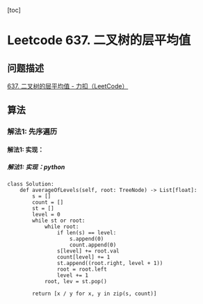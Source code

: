 [toc]

# Leetcode 637. 二叉树的层平均值

## 问题描述

[637. 二叉树的层平均值 - 力扣（LeetCode）](https://leetcode-cn.com/problems/average-of-levels-in-binary-tree/)

## 算法

### 解法1: 先序遍历

#### 解法1: 实现：

##### 解法1: 实现：python

```
class Solution:
    def averageOfLevels(self, root: TreeNode) -> List[float]:
        s = []
        count = []
        st = []
        level = 0
        while st or root:
            while root:
                if len(s) == level:
                    s.append(0)
                    count.append(0)
                s[level] += root.val
                count[level] += 1
                st.append((root.right, level + 1))
                root = root.left
                level += 1
            root, lev = st.pop()
        
        return [x / y for x, y in zip(s, count)]
```                
        
